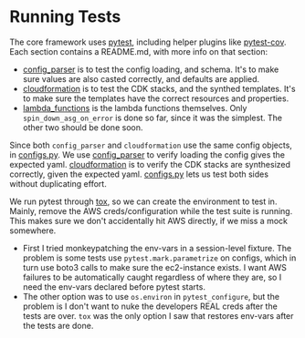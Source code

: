 # Running Tests

<!--
NOTE TO SELF: This is what protects your Minecraft server. Make it count. 
-->

The core framework uses [pytest](https://docs.pytest.org/en/stable/), including helper plugins like [pytest-cov](https://coverage.readthedocs.io/en/latest/index.html). Each section contains a README.md, with more info on that section:

- [config_parser](./config_parser/README.md) is to test the config loading, and schema. It's to make sure values are also casted correctly, and defaults are applied.
- [cloudformation](./cloudformation/README.md) is to test the CDK stacks, and the synthed templates. It's to make sure the templates have the correct resources and properties.
- [lambda_functions](./lambda_functions/README.md) is the lambda functions themselves. Only `spin_down_asg_on_error` is done so far, since it was the simplest. The other two should be done soon.

Since both `config_parser` and `cloudformation` use the same config objects, in [configs.py](./configs.py). We use [config_parser](./config_parser/) to verify loading the config gives the expected yaml. [cloudformation](./cloudformation/) is to verify the CDK stacks are synthesized correctly, given the expected yaml. [configs.py](./configs.py) lets us test both sides without duplicating effort.

We run pytest through [tox](https://tox.wiki/en/), so we can create the environment to test in. Mainly, remove the AWS creds/configuration while the test suite is running. This makes sure we don't accidentally hit AWS directly, if we miss a mock somewhere.

- First I tried monkeypatching the env-vars in a session-level fixture. The problem is some tests use `pytest.mark.parametrize` on configs, which in turn use boto3 calls to make sure the ec2-instance exists. I want AWS failures to be automatically caught regardless of where they are, so I need the env-vars declared before pytest starts.
- The other option was to use `os.environ` in `pytest_configure`, but the problem is I don't want to nuke the developers REAL creds after the tests are over. `tox` was the only option I saw that restores env-vars after the tests are done.
